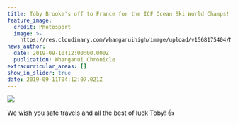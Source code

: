 ```yaml
---
title: Toby Brooke's off to France for the ICF Ocean Ski World Champs!
feature_image:
  credit: Photosport
  image: >-
    https://res.cloudinary.com/whanganuihigh/image/upload/v1568175404/News/Toby_Brooke_chron_11.9.19_small_photo.jpg
news_author:
  date: 2019-09-10T12:00:00.000Z
  publication: Whanganui Chronicle
extracurricular_areas: []
show_in_slider: true
date: 2019-09-11T04:12:07.021Z
---
```

![](https://res.cloudinary.com/whanganuihigh/image/upload/v1568175149/News/Toby-Brooke-Chron-11.9.19_snip.jpg)



We wish you safe travels and all the best of luck Toby!  👍
